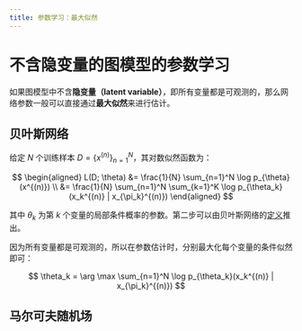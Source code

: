 ```yaml
---
title: 参数学习：最大似然
---
```


# 不含隐变量的图模型的参数学习

如果图模型中不含**隐变量（latent variable）**，即所有变量都是可观测的，那么网络参数一般可以直接通过**最大似然**来进行估计。

## 贝叶斯网络

给定 $N$ 个训练样本 $D=\{x^{(n)}\}^N_{n=1}$，其对数似然函数为：

$$
\begin{aligned}
    L(D; \theta) &= \frac{1}{N} \sum_{n=1}^N \log p_{\theta}(x^{(n)}) \\
        &= \frac{1}{N} \sum_{n=1}^N \sum_{k=1}^K \log p_{\theta_k}(x_k^{(n)} | x_{\pi_k}^{(n)})
\end{aligned}
$$

其中 $\theta_k$ 为第 $k$ 个变量的局部条件概率的参数。第二步可以由贝叶斯网络的[定义](/ai/dl/pcg/bayesian-network/#定义)推出。

因为所有变量都是可观测的，所以在参数估计时，分别最大化每个变量的条件似然即可：

$$
\theta_k = \arg \max \sum_{n=1}^N \log p_{\theta_k}(x_k^{(n)} | x_{\pi_k}^{(n)})
$$

## 马尔可夫随机场
